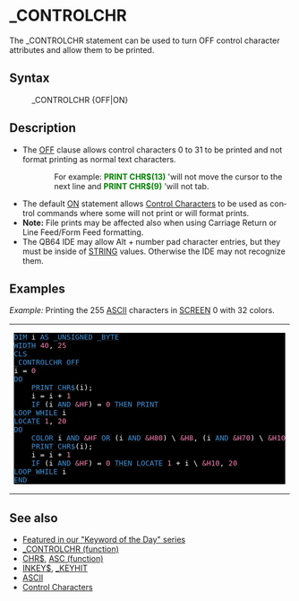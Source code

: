 <style>pre.codeide, pre.outputfixed, .outputcrt0 { background-color: #000 !important; color: #FFF !important; }</style><!DOCTYPE html>
<html class="client-nojs" dir="ltr" lang="en">
<head>
<title>_CONTROLCHR - QB64 Phoenix Edition Wiki</title>
</head>
<body class="mediawiki ltr sitedir-ltr mw-hide-empty-elt ns-0 ns-subject page-CONTROLCHR rootpage-CONTROLCHR skin-vector action-view skin-vector-legacy vector-feature-language-in-header-enabled vector-feature-language-in-main-page-header-disabled vector-feature-language-alert-in-sidebar-disabled vector-feature-sticky-header-disabled vector-feature-sticky-header-edit-disabled vector-feature-table-of-contents-disabled vector-feature-visual-enhancement-next-disabled">
<div class="mw-body" id="content" role="main">
<a id="top"></a>
<h1 class="firstHeading mw-first-heading" id="firstHeading">_CONTROLCHR</h1>
<div class="vector-body" id="bodyContent">
<div class="mw-body-content mw-content-ltr" dir="ltr" id="mw-content-text" lang="en"><div class="mw-parser-output"><p>The <a class="mw-selflink selflink">_CONTROLCHR</a> statement can be used to turn OFF control character attributes and allow them to be printed.
</p>
<h2><span class="mw-headline" id="Syntax">Syntax</span></h2>
<dl><dd><a class="mw-selflink selflink">_CONTROLCHR</a> {OFF|ON}</dd></dl>
<p>
</p>
<h2><span class="mw-headline" id="Description">Description</span></h2>
<ul><li>The <a href="OFF" title="OFF">OFF</a> clause allows control characters 0 to 31 to be printed and not format printing as normal text characters.</li></ul>
<dl><dd><dl><dd>For example: <b><span style="color:green;">PRINT CHR$(13)</span></b> 'will not move the cursor to the next line and <b><span style="color:green;">PRINT CHR$(9)</span></b> 'will not tab.</dd></dl></dd></dl>
<ul><li>The default <a href="ON" title="ON">ON</a> statement allows <a href="ASCII#Control_Characters" title="ASCII">Control Characters</a> to be used as control commands where some will not print or will format prints.</li>
<li><b>Note:</b> File prints may be affected also when using Carriage Return or Line Feed/Form Feed formatting.</li>
<li>The QB64 IDE may allow Alt + number pad character entries, but they must be inside of <a href="STRING" title="STRING">STRING</a> values. Otherwise the IDE may not recognize them.</li></ul>
<p>
</p>
<h2><span class="mw-headline" id="Examples">Examples</span></h2>
<p><i>Example:</i> Printing the 255 <a href="ASCII" title="ASCII">ASCII</a> characters in <a href="SCREEN" title="SCREEN">SCREEN</a> 0 with 32 colors.
</p>
<table cellpadding="15px" width="100%">
<tbody><tr>
<td><pre class="codeide"><a href="DIM" title="DIM"><span style="color:#4593D8;">DIM</span></a> i <a href="AS" title="AS"><span style="color:#4593D8;">AS</span></a> <a href="UNSIGNED" title="UNSIGNED"><span style="color:#4593D8;">_UNSIGNED</span></a> <a href="BYTE" title="BYTE"><span style="color:#4593D8;">_BYTE</span></a>
<a href="WIDTH" title="WIDTH"><span style="color:#4593D8;">WIDTH</span></a> <span style="color:#F580B1;">40</span>, <span style="color:#F580B1;">25</span>
<a href="CLS" title="CLS"><span style="color:#4593D8;">CLS</span></a>
<a class="mw-selflink selflink"><span style="color:#4593D8;">_CONTROLCHR</span></a> <a href="OFF" title="OFF"><span style="color:#4593D8;">OFF</span></a>
i = <span style="color:#F580B1;">0</span>
<a class="mw-redirect" href="DO" title="DO"><span style="color:#4593D8;">DO</span></a>
    <a href="PRINT" title="PRINT"><span style="color:#4593D8;">PRINT</span></a> <a href="CHR$" title="CHR$"><span style="color:#4593D8;">CHR$</span></a>(i);
    i = i + <span style="color:#F580B1;">1</span>
    <a class="mw-redirect" href="IF" title="IF"><span style="color:#4593D8;">IF</span></a> (i <a href="AND_(boolean)" title="AND (boolean)"><span style="color:#4593D8;">AND</span></a> <span style="color:#F580B1;">&amp;HF</span>) = <span style="color:#F580B1;">0</span> <a href="THEN" title="THEN"><span style="color:#4593D8;">THEN</span></a> <a href="PRINT" title="PRINT"><span style="color:#4593D8;">PRINT</span></a>
<a href="DO...LOOP" title="DO...LOOP"><span style="color:#4593D8;">LOOP WHILE</span></a> i
<a href="LOCATE" title="LOCATE"><span style="color:#4593D8;">LOCATE</span></a> <span style="color:#F580B1;">1</span>, <span style="color:#F580B1;">20</span>
<a class="mw-redirect" href="DO" title="DO"><span style="color:#4593D8;">DO</span></a>
    <a href="COLOR" title="COLOR"><span style="color:#4593D8;">COLOR</span></a> i <a href="AND" title="AND"><span style="color:#4593D8;">AND</span></a> <span style="color:#F580B1;">&amp;HF</span> <a href="OR" title="OR"><span style="color:#4593D8;">OR</span></a> (i <a href="AND" title="AND"><span style="color:#4593D8;">AND</span></a> <span style="color:#F580B1;">&amp;H80</span>) \ <span style="color:#F580B1;">&amp;H8</span>, (i <a href="AND" title="AND"><span style="color:#4593D8;">AND</span></a> <span style="color:#F580B1;">&amp;H70</span>) \ <span style="color:#F580B1;">&amp;H10</span>
    <a href="PRINT" title="PRINT"><span style="color:#4593D8;">PRINT</span></a> <a href="CHR$" title="CHR$"><span style="color:#4593D8;">CHR$</span></a>(i);
    i = i + <span style="color:#F580B1;">1</span>
    <a class="mw-redirect" href="IF" title="IF"><span style="color:#4593D8;">IF</span></a> (i <a href="AND_(boolean)" title="AND (boolean)"><span style="color:#4593D8;">AND</span></a> <span style="color:#F580B1;">&amp;HF</span>) = <span style="color:#F580B1;">0</span> <a href="THEN" title="THEN"><span style="color:#4593D8;">THEN</span></a> <a href="LOCATE" title="LOCATE"><span style="color:#4593D8;">LOCATE</span></a> <span style="color:#F580B1;">1</span> + i \ <span style="color:#F580B1;">&amp;H10</span>, <span style="color:#F580B1;">20</span>
<a href="DO...LOOP" title="DO...LOOP"><span style="color:#4593D8;">LOOP WHILE</span></a> i
<a href="END" title="END"><span style="color:#4593D8;">END</span></a>
</pre>
</td></tr></tbody></table>
<p>
</p>
<h2><span class="mw-headline" id="See_also">See also</span></h2>
<ul><li><a class="external text" href="https://qb64phoenix.com/forum/showthread.php?tid=1260" rel="nofollow">Featured in our "Keyword of the Day" series</a></li>
<li><a href="CONTROLCHR_(function)" title="CONTROLCHR (function)">_CONTROLCHR (function)</a></li>
<li><a href="CHR$" title="CHR$">CHR$</a>, <a href="ASC_(function)" title="ASC (function)">ASC (function)</a></li>
<li><a href="INKEY$" title="INKEY$">INKEY$</a>, <a href="KEYHIT" title="KEYHIT">_KEYHIT</a></li>
<li><a href="ASCII" title="ASCII">ASCII</a></li>
<li><a href="ASCII#Control_Characters" title="ASCII">Control Characters</a></li></ul>
<p>
</p>
<!-- 
NewPP limit report
Cached time: 20240715035635
Cache expiry: 86400
Reduced expiry: false
Complications: [show‐toc]
CPU time usage: 0.029 seconds
Real time usage: 0.037 seconds
Preprocessor visited node count: 385/1000000
Post‐expand include size: 3035/2097152 bytes
Template argument size: 505/2097152 bytes
Highest expansion depth: 3/100
Expensive parser function count: 0/100
Unstrip recursion depth: 0/20
Unstrip post‐expand size: 0/5000000 bytes
-->
<!--
Transclusion expansion time report (%,ms,calls,template)
100.00%   18.807      1 -total
 20.22%    3.803     21 Template:Text
 12.61%    2.371     31 Template:Cl
  9.64%    1.814      1 Template:PageSyntax
  7.89%    1.484      1 Template:PageDescription
  7.41%    1.394      1 Template:CodeEnd
  7.27%    1.368      1 Template:CodeStart
  7.17%    1.349      1 Template:PageSeeAlso
  7.12%    1.339      1 Template:PageExamples
  7.03%    1.322      1 Template:PageNavigation
-->
<!-- Saved in parser cache with key qb64pnix_mw19894-mwmb_:pcache:idhash:101-0!canonical and timestamp 20240715035635 and revision id 8916.
 -->
</div>
</div>
</div>
</div>
</body>
</html>